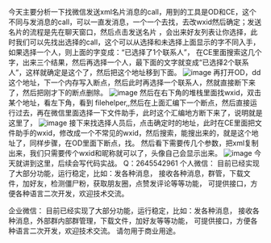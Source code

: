 今天主要分析一下找微信发送xml名片消息的call，用到的工具是OD和CE，这个不同与发消息的call，可以一直发消息，一个一个去找，去改wxid然后确定；发送名片的流程是先在聊天窗口，然后点击发送名片 ，会出来好友列表让你选择，此时我们可以先找出选择的call，这个可以从选择和未选择上面显示的字不同入手，如果选择一个人，则上面的字变成：“已选择了1个联系人”，
在CE里面搜索这几个字，出来三个结果，然后再选择一个人，最下面的文字就变成“已选择2个联系人”，这样就确定是这个了，然后把这个地址移到下面。
![image](https://user-images.githubusercontent.com/96330669/166178267-b4779145-d01c-4519-839f-8621bf599380.png)
再打开OD，dd 这个地址，下一个内存写入断点，然后此时再选择一个联系人，然就直接断下来了，然后把刚才下的断点删除。
![image](https://user-images.githubusercontent.com/96330669/166178291-b5d79fd7-e80f-4743-87b9-78515a9f1caf.png)
然后在右下角的堆栈里面找wxid，双击某个地址，看左下角，看到 filehelper,,然后在上面汇编下一个断点，然后直接运行过去，再在微信里面选择一下文件助手，此时这个汇编地方断下来了，说明就是这里了，
![image](https://user-images.githubusercontent.com/96330669/166178298-175a325b-6866-4ff3-8c3c-6162e5f871c6.png)
接下来找选择人员后，点击确定时的地址，此时在CE里面把文件助手的wxid，修改成一个不常见的wxid，然后搜索，能搜出来的，就是这个地址了，同样步骤，在OD里面下断点，找。
然后看下需要传几个参数，把xml复制出来，我们只需要传个wxid和昵称就可以了，头像自己会显示出来。
![image](https://user-images.githubusercontent.com/96330669/166178310-042b2726-cd85-4590-9385-dd443241a966.png)
今天就讲到这里，后续会写代码实战。
Q：2645542961
个人微信：
目前已经实现了大部分功能，运行稳定，比如：发各种消息，
接收各种消息，群管，下载文件，加好友，检测僵尸粉，获取朋友圈，点赞发评论等等功能，
可提供接口，方便各种语言二次开发，欢迎技术交流。

企业微信：
目前已经实现了大部分功能，运行稳定，比如：发各种消息，
接收各种消息，外部群内部群管理，下载文件，加好友等等功能，
可提供接口，方便各种语言二次开发，欢迎技术交流。
请勿用于商业用途。
